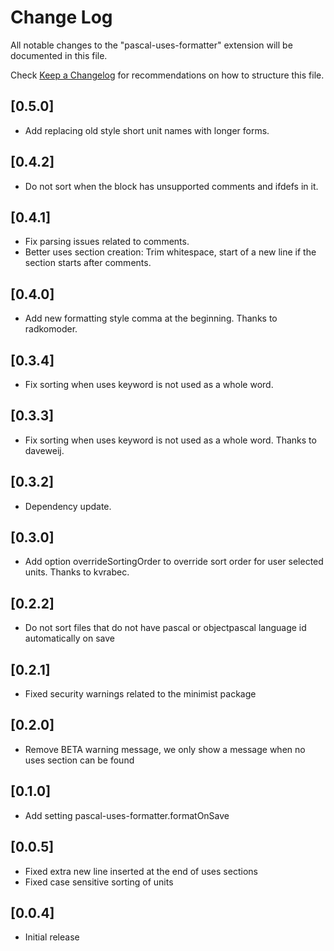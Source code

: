 # Change Log
All notable changes to the "pascal-uses-formatter" extension will be documented in this file.

Check [Keep a Changelog](http://keepachangelog.com/) for recommendations on how to structure this file.

## [0.5.0]
 - Add replacing old style short unit names with longer forms.

## [0.4.2]
 - Do not sort when the block has unsupported comments and ifdefs in it.

## [0.4.1]
 - Fix parsing issues related to comments.
 - Better uses section creation: Trim whitespace, start of a new line if the section starts after comments.

## [0.4.0]
 - Add new formatting style comma at the beginning. Thanks to radkomoder.

## [0.3.4]
 - Fix sorting when uses keyword is not used as a whole word.

## [0.3.3]
 - Fix sorting when uses keyword is not used as a whole word. Thanks to daveweij.

## [0.3.2]
 - Dependency update.

## [0.3.0]
 - Add option overrideSortingOrder to override sort order for user selected units. Thanks to kvrabec.

## [0.2.2]
 - Do not sort files that do not have pascal or objectpascal language id automatically on save

## [0.2.1]
 - Fixed security warnings related to the minimist package

## [0.2.0]
 - Remove BETA warning message, we only show a message when no uses section can be found

## [0.1.0]
 - Add setting pascal-uses-formatter.formatOnSave

## [0.0.5]
 - Fixed extra new line inserted at the end of uses sections
 - Fixed case sensitive sorting of units

## [0.0.4]
- Initial release